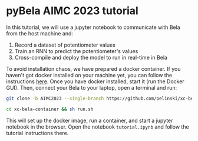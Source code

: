 # pyBela AIMC 2023 tutorial

In this tutorial, we will use a jupyter notebook to communicate with Bela from the host machine and:

1. Record a dataset of potentiometer values
2. Train an RNN to predict the potentiometer's values
3. Cross-compile and deploy the model to run in real-time in Bela

To avoid installation chaos, we have prepared a docker container. If you haven't got docker installed on your machine yet, you can follow the instructions [here](https://docs.docker.com/engine/install/). Once you have docker installed, start it (run the Docker GUI). Then, connect your Bela to your laptop, open a terminal and run:

```bash
git clone -b AIMC2023 --single-branch https://github.com/pelinski/xc-bela-container
```

```bash
cd xc-bela-container && sh run.sh
```

This will set up the docker image, run a container, and start a jupyter notebook in the browser. Open the notebook `tutorial.ipynb` and follow the tutorial instructions there.

